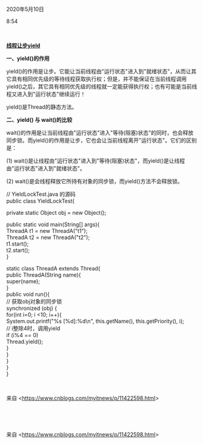  

2020年5月10日

8:54

 

[**线程让步yield**](https://www.cnblogs.com/myitnews/p/11422598.html)

**一、yield()的作用**

yield()的作用是让步。它能让当前线程由"运行状态"进入到"就绪状态"，从而让其它具有相同优先级的等待线程获取执行权；但是，并不能保证在当前线程调用yield()之后，其它具有相同优先级的线程就一定能获得执行权；也有可能是当前线程又进入到"运行状态"继续运行！

yield()是Thread的静态方法。

**二、yield() 与 wait()的比较**

wait()的作用是让当前线程由"运行状态"进入"等待(阻塞)状态"的同时，也会释放同步锁。而yield()的作用是让步，它也会让当前线程离开"运行状态"。它们的区别是：

\(1\) wait()是让线程由"运行状态"进入到"等待(阻塞)状态"，而yield()是让线程由"运行状态"进入到"就绪状态"。

\(2\) wait()是会线程释放它所持有对象的同步锁，而yield()方法不会释放锁。

// YieldLockTest.java 的源码\
public class YieldLockTest{

private static Object obj = new Object();

public static void main(String\[\] args){\
ThreadA t1 = new ThreadA(\"t1\");\
ThreadA t2 = new ThreadA(\"t2\");\
t1.start();\
t2.start();\
}

static class ThreadA extends Thread{\
public ThreadA(String name){\
super(name);\
}\
public void run(){\
// 获取obj对象的同步锁\
synchronized (obj) {\
for(int i=0; i \<10; i++){\
System.out.printf(\"%s \[%d\]:%d\\n\", this.getName(), this.getPriority(), i);\
// i整除4时，调用yield\
if (i%4 == 0)\
Thread.yield();\
}\
}\
}\
}\
}

 

来自 \<<https://www.cnblogs.com/myitnews/p/11422598.html>\>

 

 

来自 \<<https://www.cnblogs.com/myitnews/p/11422598.html>\>
